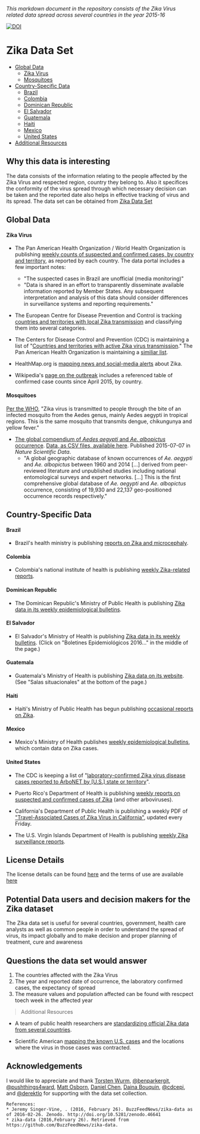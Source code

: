 _This markdown document in the repository consists of the Zika Virus related data spread across several countries in the year 2015-16_

[![DOI](https://zenodo.org/badge/doi/10.5281/zenodo.46641.svg)](http://dx.doi.org/10.5281/zenodo.46641)

# Zika Data Set

- [Global Data](#global-data)
    - [Zika Virus](#zika-virus)
    - [Mosquitoes](#mosquitoes)
- [Country-Specific Data](#country-specific-data)
    - [Brazil](#brazil)
    - [Colombia](#colombia)
    - [Dominican Republic](#dominican-republic)
    - [El Salvador](#el-salvador)
    - [Guatemala](#guatemala)
    - [Haiti](#haiti)
    - [Mexico](#mexico)
    - [United States](#united-states)
- [Additional Resources](#additional-resources)

##  Why this data is interesting
The data consists of the information relating to the people affected by the Zika Virus and respected region, country they belong to. Also it specifices the conformity of the virus spread through which necessary decision can be taken and the reported date also helps in effective tracking of virus and its spread. The data set can be obtained from [Zika Data Set](https://github.com/Sriramakella123/ISQA8086-002/tree/master/Zika%20Data%20Set)

## Global Data

#### Zika Virus

- The Pan American Health Organization / World Health Organization is publishing [weekly counts of suspected and confirmed cases, by country and territory](http://ais.paho.org/phip/viz/ed_zika_epicurve.asp), as reported by each country. The data portal includes a few important notes:
    - "The suspected cases in Brazil are unofficial (media monitoring)"
    - "Data is shared in an effort to transparently disseminate available information reported by Member States. Any subsequent interpretation and analysis of this data should consider differences in surveillance systems and reporting requirements."

- The European Centre for Disease Prevention and Control is tracking [countries and territories with local Zika transmission](http://ecdc.europa.eu/en/healthtopics/zika_virus_infection/zika-outbreak/Pages/Zika-countries-with-transmission.aspx) and classifying them into several categories.

- The Centers for Disease Control and Prevention (CDC) is maintaining a list of "[Countries and territories with active Zika virus transmission](http://www.cdc.gov/zika/geo/active-countries.html)." The Pan American Health Organization is maintaining a [similiar list](http://www.paho.org/hq/index.php?option=com_content&view=article&id=11603&Itemid=41696).

- HealthMap.org is [mapping news and social-media alerts](http://www.healthmap.org/zika/) about Zika.

- Wikipedia's [page on the outbreak](https://en.wikipedia.org/wiki/Zika_virus_outbreak_in_the_Americas_\(2015%E2%80%93present\)) includes a referenced table of confirmed case counts since April 2015, by country.

#### Mosquitoes

[Per the WHO](http://www.who.int/csr/disease/zika/en/), "Zika virus is transmitted to people through the bite of an infected mosquito from the Aedes genus, mainly Aedes aegypti in tropical regions. This is the same mosquito that transmits dengue, chikungunya and yellow fever."

- [The global compendium of *Aedes aegypti* and *Ae. albopictus* occurrence](http://www.nature.com/articles/sdata201535). [Data, as CSV files, available here](http://datadryad.org/resource/doi:10.5061/dryad.47v3c). Published 2015-07-07 in *Nature Scientific Data*.
    - "A global geographic database of known occurrences of *Ae. aegypti* and *Ae. albopictus* between 1960 and 2014 [...] derived from peer-reviewed literature and unpublished studies including national entomological surveys and expert networks. [...] This is the first comprehensive global database of *Ae. aegypti* and *Ae. albopictus* occurrence, consisting of 19,930 and 22,137 geo-positioned occurrence records respectively."


## Country-Specific Data

#### Brazil

- Brazil's health ministry is publishing [reports on Zika and microcephaly](http://portalsaude.saude.gov.br/index.php/o-ministerio/principal/leia-mais-o-ministerio/197-secretaria-svs/20799-microcefalia).

#### Colombia

- Colombia's national institute of health is publishing [weekly Zika-related reports](http://www.ins.gov.co/Noticias/ZIKA/Forms/AllItems.aspx).

#### Dominican Republic

- The Dominican Republic's Ministry of Public Health is publishing [Zika data in its weekly epidemiological bulletins](http://digepisalud.gob.do/documentos/?drawer=Boletines%20epidemiol%C3%B3gicos*Boletines%20semanales*2016).

#### El Salvador

- El Salvador's Ministry of Health is publishing [Zika data in its weekly bulletins](http://www.salud.gob.sv/documentos-institucionales/). (Click on "Boletines Epidemiológicos 2016..." in the middle of the page.)

#### Guatemala

- Guatemala's Ministry of Health is publishing [Zika data on its website](http://epidemiologia.mspas.gob.gt/index.php/dos/salas-situacionales/vigilancia-epidemiologica). (See "Salas situacionales" at the bottom of the page.)

#### Haiti

- Haiti's Ministry of Public Health has begun publishing [occasional reports on Zika](http://mspp.gouv.ht/newsite/?cat=12).

#### Mexico

- Mexico's Ministry of Health publishes [weekly epidemiological bulletins](http://www.epidemiologia.salud.gob.mx/dgae/boletin/intd_boletin.html), which contain data on Zika cases.

#### United States

- The CDC is keeping a list of "[laboratory-confirmed Zika virus disease cases reported to ArboNET by [U.S.] state or territory](http://www.cdc.gov/zika/geo/united-states.html)".

- Puerto Rico's Department of Health is publishing [weekly reports on suspected and confirmed cases of Zika](http://www.salud.gov.pr/Estadisticas-Registros-y-Publicaciones/Pages/Informe-Arboviral.aspx) (and other arboviruses).

- California's Department of Public Health is publishing a weekly PDF of ["Travel-Associated Cases of Zika Virus in California"](https://www.cdph.ca.gov/HealthInfo/discond/Documents/TravelAssociatedCasesofZikaVirusinCA.pdf), updated every Friday.

- The U.S. Virgin Islands Department of Health is publishing [weekly Zika surveillance reports](http://www.healthvi.org/topics/az/z/zika.html).

## License Details
The license details can be found [here](http://about.zenodo.org/privacy-policy/) and the terms of use are available [here](http://about.zenodo.org/terms/)

## Potential Data users and decision makers for the Zika dataset
The Zika data set is useful for several countries, government, health care analysts as well as common people in order to understand the spread of virus, its impact globally and to make decision and proper planning of treatment, cure and awareness

## Questions the data set would answer
1. The countries affected with the Zika Virus
2. The year and reported date of occurrence, the laboratory confirmed cases, the expectancy of spread 
3. The measure values and population affected can be found with rescpect toech week in the affected year


> Additional Resources

- A team of public health researchers are [standardizing official Zika data from several countries](https://github.com/cdcepi/zika).

- Scientific American [mapping the known U.S. cases](http://www.scientificamerican.com/article/zika-virus-threatens-u-s-from-abroad1/) and the locations where the virus in those cases was contracted.

## Acknowledgements

I would like to appreciate and thank [Torsten Wurm](https://twitter.com/thelonevirologi), [@benparkergit](https://github.com/benparkergit), [@pushthings4ward](https://github.com/pushthings4ward), [Matt Osborn](https://github.com/mattosborn), [Daniel Chen](https://github.com/chendaniely), [Daina Bouquin](https://github.com/dbouquin), [@cdcepi](https://github.com/cdcepi/zika), and [@derektlo](https://github.com/derektlo) for supporting with the data set collection.


    References: 
    * Jeremy Singer-Vine, . (2016, February 26). BuzzFeedNews/zika-data as of 2016-02-26. Zenodo. http://doi.org/10.5281/zenodo.46641
    * zika-data (2016,February 26). Retrieved from https://github.com/BuzzFeedNews/zika-data.
